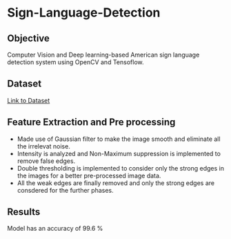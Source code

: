 # Sign-Language-Detection

## Objective
Computer Vision and Deep learning-based American sign language detection system using OpenCV and Tensoflow.

## Dataset
[Link to Dataset](https://drive.google.com/file/d/1ZDpr31LxLHgFsiKSIAXc3kQ9BHmrmmrV/view?usp=sharing)

## Feature Extraction and Pre processing
* Made use of Gaussian filter to make the image smooth and eliminate all the irrelevat noise.
* Intensity is analyzed and Non-Maximum suppression is implemented to remove false edges.
* Double thresholding is implemented to consider only the strong edges in the images for a better pre-processed image data.
* All the weak edges are finally removed and only the strong edges are consdered for the further phases.

##  Results 
Model has an accuracy of 99.6 %
